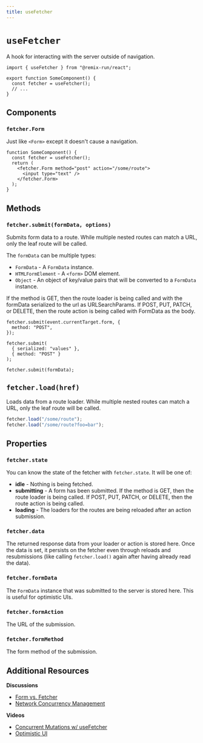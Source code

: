```yaml
---
title: useFetcher
---
```


# `useFetcher`

A hook for interacting with the server outside of navigation.

```tsx
import { useFetcher } from "@remix-run/react";

export function SomeComponent() {
  const fetcher = useFetcher();
  // ...
}
```

## Components

### `fetcher.Form`

Just like `<Form>` except it doesn't cause a navigation.

```tsx
function SomeComponent() {
  const fetcher = useFetcher();
  return (
    <fetcher.Form method="post" action="/some/route">
      <input type="text" />
    </fetcher.Form>
  );
}
```

## Methods

### `fetcher.submit(formData, options)`

Submits form data to a route. While multiple nested routes can match a URL, only the leaf route will be called.

The `formData` can be multiple types:

- `FormData` - A `FormData` instance.
- `HTMLFormElement` - A `<form>` DOM element.
- `Object` - An object of key/value pairs that will be converted to a `FormData` instance.

If the method is GET, then the route loader is being called and with the formData serialized to the url as URLSearchParams. If POST, PUT, PATCH, or DELETE, then the route action is being called with FormData as the body.

```tsx
fetcher.submit(event.currentTarget.form, {
  method: "POST",
});

fetcher.submit(
  { serialized: "values" },
  { method: "POST" }
);

fetcher.submit(formData);
```

## `fetcher.load(href)`

Loads data from a route loader. While multiple nested routes can match a URL, only the leaf route will be called.

```ts
fetcher.load("/some/route");
fetcher.load("/some/route?foo=bar");
```

## Properties

### `fetcher.state`

You can know the state of the fetcher with `fetcher.state`. It will be one of:

- **idle** - Nothing is being fetched.
- **submitting** - A form has been submitted. If the method is GET, then the route loader is being called. If POST, PUT, PATCH, or DELETE, then the route action is being called.
- **loading** - The loaders for the routes are being reloaded after an action submission.

### `fetcher.data`

The returned response data from your loader or action is stored here. Once the data is set, it persists on the fetcher even through reloads and resubmissions (like calling `fetcher.load()` again after having already read the data).

### `fetcher.formData`

The `FormData` instance that was submitted to the server is stored here. This is useful for optimistic UIs.

### `fetcher.formAction`

The URL of the submission.

### `fetcher.formMethod`

The form method of the submission.

## Additional Resources

**Discussions**

- [Form vs. Fetcher][form-vs-fetcher]
- [Network Concurrency Management][network-concurrency-management]

**Videos**

- [Concurrent Mutations w/ useFetcher][concurrent-mutations-w-use-fetcher]
- [Optimistic UI][optimistic-ui]

[form-vs-fetcher]: ../discussion/10-form-vs-fetcher
[network-concurrency-management]: ../discussion/09-concurrency
[concurrent-mutations-w-use-fetcher]: https://www.youtube.com/watch?v=vTzNpiOk668&list=PLXoynULbYuEDG2wBFSZ66b85EIspy3fy6
[optimistic-ui]: https://www.youtube.com/watch?v=EdB_nj01C80&list=PLXoynULbYuEDG2wBFSZ66b85EIspy3fy6
